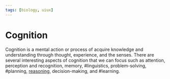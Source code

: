 ```yaml
---
tags: [biology, uiux]
---
```


# Cognition

Cognition is a mental action or process of acquire knowledge and understanding
through thought, experience, and the senses. There are several interesting
aspects of cognition that we can focus such as attention, perception and
recognition, memory, #linguistics, problem-solving, #planning,
[reasoning](202205062044.md), decision-making, and #learning.
